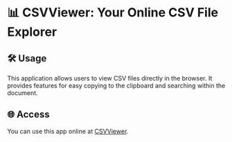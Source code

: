 # 📊 CSVViewer: Your Online CSV File Explorer

## 🛠️ Usage
This application allows users to view CSV files directly in the browser. It provides features for easy copying to the clipboard and searching within the document.

## 🌐 Access
You can use this app online at [CSVViewer](https://thexcoder.com/CSVViewer/).
